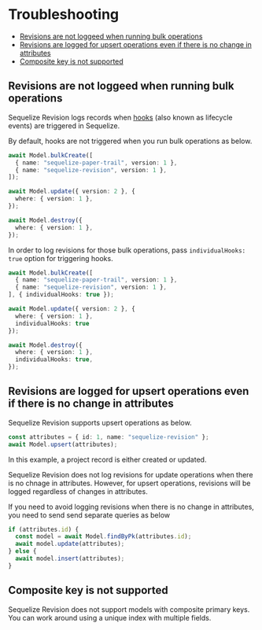 # Troubleshooting

- [Revisions are not loggeed when running bulk operations](#revisions-are-not-loggeed-when-running-bulk-operations)
- [Revisions are logged for upsert operations even if there is no change in attributes](#revisions-are-logged-for-upsert-operations-even-if-there-is-no-change-in-attributes)
- [Composite key is not supported](#composite-key-is-not-supported)

## Revisions are not loggeed when running bulk operations

Sequelize Revision logs records when [hooks](https://sequelize.org/docs/v6/other-topics/hooks/) (also known as lifecycle events) are triggered in Sequelize.

By default, hooks are not triggered when you run bulk operations as below.

```typescript
await Model.bulkCreate([
  { name: "sequelize-paper-trail", version: 1 },
  { name: "sequelize-revision", version: 1 },
]);

await Model.update({ version: 2 }, {
  where: { version: 1 },
});

await Model.destroy({
  where: { version: 1 },
});
```

In order to log revisions for those bulk operations, pass `individualHooks: true` option for triggering hooks.

```typescript
await Model.bulkCreate([
  { name: "sequelize-paper-trail", version: 1 },
  { name: "sequelize-revision", version: 1 },
], { individualHooks: true });

await Model.update({ version: 2 }, {
  where: { version: 1 },
  individualHooks: true
});

await Model.destroy({
  where: { version: 1 },
  individualHooks: true,
});
```

## Revisions are logged for upsert operations even if there is no change in attributes

Sequelize Revision supports upsert operations as below.

```typescript
const attributes = { id: 1, name: "sequelize-revision" };
await Model.upsert(attributes);
```

In this example, a project record is either created or updated.

Sequelize Revision does not log revisions for update operations when there is no chnage in attributes.
However, for upsert operations, revisions will be logged regardless of changes in attributes.

If you need to avoid logging revisions when there is no change in attributes,
you need to send send separate queries as below

```typescript
if (attributes.id) {
  const model = await Model.findByPk(attributes.id);
  await model.update(attributes);
} else {
  await model.insert(attributes);
}
```

## Composite key is not supported

Sequelize Revision does not support models with composite primary keys. You can work around using a unique index with multiple fields.
